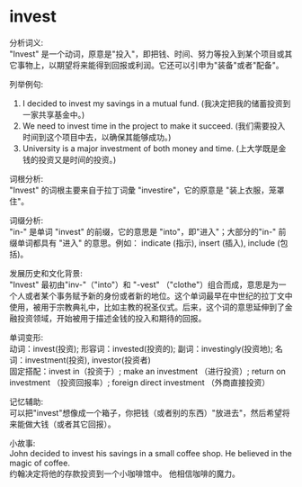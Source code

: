 # invest

分析词义:  
"Invest" 是一个动词，原意是"投入"，即把钱、时间、努力等投入到某个项目或其它事物上，以期望将来能得到回报或利润。它还可以引申为"装备"或者"配备"。

  

列举例句:

  

1.  I decided to invest my savings in a mutual fund. (我决定把我的储蓄投资到一家共享基金中。)
2.  We need to invest time in the project to make it succeed. (我们需要投入时间到这个项目中去，以确保其能够成功。)
3.  University is a major investment of both money and time. (上大学既是金钱的投资又是时间的投资。)

  

词根分析:  
"Invest" 的词根主要来自于拉丁词彙 "investire"，它的原意是 "装上衣服，笼罩住"。

  

词缀分析:  
"in-" 是单词 "invest" 的前缀，它的意思是 "into"，即"进入"；大部分的"in-" 前缀单词都具有 "进入" 的意思。例如： indicate (指示), insert (插入), include (包括)。

  

发展历史和文化背景:  
"Invest" 最初由"inv-"（"into"）和 "-vest" （"clothe"）组合而成，意思是为一个人或者某个事务赋予新的身份或者新的地位。这个单词最早在中世纪的拉丁文中使用，被用于宗教典礼中，比如主教的祝圣仪式。后来，这个词的意思延伸到了金融投资领域，开始被用于描述金钱的投入和期待的回报。

  

单词变形:  
动词：invest(投资); 形容词：invested(投资的); 副词：investingly(投资地); 名词：investment(投资), investor(投资者)  
固定搭配：invest in（投资于）; make an investment （进行投资）; return on investment （投资回报率）; foreign direct investment （外商直接投资）

  

记忆辅助:  
可以把"invest"想像成一个箱子，你把钱（或者别的东西）"放进去"，然后希望将来能做大钱（或者其它回报）。

  

小故事:  
John decided to invest his savings in a small coffee shop. He believed in the magic of coffee.  
约翰决定将他的存款投资到一个小咖啡馆中。 他相信咖啡的魔力。
